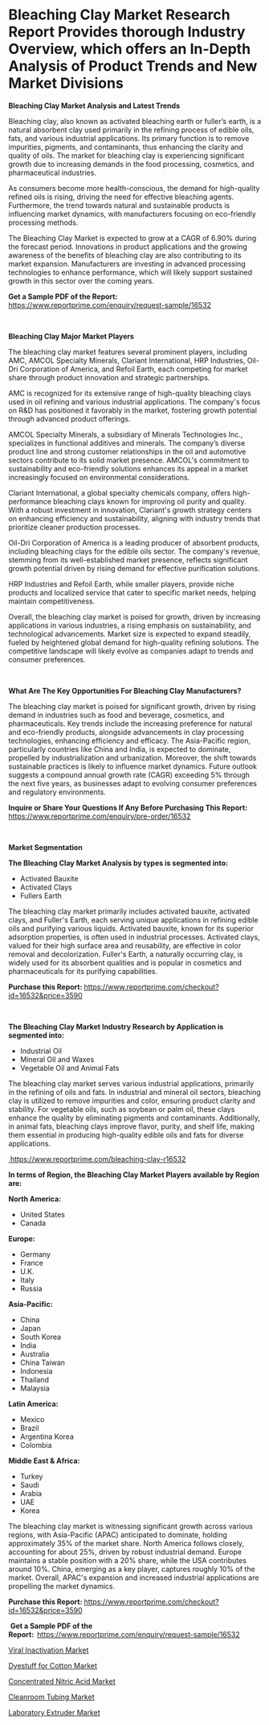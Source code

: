 <p><h1>Bleaching Clay Market Research Report Provides thorough Industry Overview, which offers an In-Depth Analysis of Product Trends and New Market Divisions</h1></p><p><strong>Bleaching Clay Market Analysis and Latest Trends</strong></p>
<p><p>Bleaching clay, also known as activated bleaching earth or fuller’s earth, is a natural absorbent clay used primarily in the refining process of edible oils, fats, and various industrial applications. Its primary function is to remove impurities, pigments, and contaminants, thus enhancing the clarity and quality of oils. The market for bleaching clay is experiencing significant growth due to increasing demands in the food processing, cosmetics, and pharmaceutical industries.</p><p>As consumers become more health-conscious, the demand for high-quality refined oils is rising, driving the need for effective bleaching agents. Furthermore, the trend towards natural and sustainable products is influencing market dynamics, with manufacturers focusing on eco-friendly processing methods. </p><p>The Bleaching Clay Market is expected to grow at a CAGR of 6.90% during the forecast period. Innovations in product applications and the growing awareness of the benefits of bleaching clay are also contributing to its market expansion. Manufacturers are investing in advanced processing technologies to enhance performance, which will likely support sustained growth in this sector over the coming years.</p></p>
<p><strong>Get a Sample PDF of the Report:&nbsp;</strong> <a href="https://www.reportprime.com/enquiry/request-sample/16532?utm_campaign=1121&utm_medium=2&utm_source=Github&utm_content=ia&utm_term=23112024&utm_id=bleaching-clay">https://www.reportprime.com/enquiry/request-sample/16532</a></p>
<p>&nbsp;</p>
<p><strong>Bleaching Clay Major Market Players</strong></p>
<p><p>The bleaching clay market features several prominent players, including AMC, AMCOL Specialty Minerals, Clariant International, HRP Industries, Oil-Dri Corporation of America, and Refoil Earth, each competing for market share through product innovation and strategic partnerships.</p><p>AMC is recognized for its extensive range of high-quality bleaching clays used in oil refining and various industrial applications. The company's focus on R&D has positioned it favorably in the market, fostering growth potential through advanced product offerings.</p><p>AMCOL Specialty Minerals, a subsidiary of Minerals Technologies Inc., specializes in functional additives and minerals. The company’s diverse product line and strong customer relationships in the oil and automotive sectors contribute to its solid market presence. AMCOL's commitment to sustainability and eco-friendly solutions enhances its appeal in a market increasingly focused on environmental considerations.</p><p>Clariant International, a global specialty chemicals company, offers high-performance bleaching clays known for improving oil purity and quality. With a robust investment in innovation, Clariant's growth strategy centers on enhancing efficiency and sustainability, aligning with industry trends that prioritize cleaner production processes.</p><p>Oil-Dri Corporation of America is a leading producer of absorbent products, including bleaching clays for the edible oils sector. The company's revenue, stemming from its well-established market presence, reflects significant growth potential driven by rising demand for effective purification solutions.</p><p>HRP Industries and Refoil Earth, while smaller players, provide niche products and localized service that cater to specific market needs, helping maintain competitiveness.</p><p>Overall, the bleaching clay market is poised for growth, driven by increasing applications in various industries, a rising emphasis on sustainability, and technological advancements. Market size is expected to expand steadily, fueled by heightened global demand for high-quality refining solutions. The competitive landscape will likely evolve as companies adapt to trends and consumer preferences.</p></p>
<p>&nbsp;</p>
<p><strong>What Are The Key Opportunities For Bleaching Clay Manufacturers?</strong></p>
<p><p>The bleaching clay market is poised for significant growth, driven by rising demand in industries such as food and beverage, cosmetics, and pharmaceuticals. Key trends include the increasing preference for natural and eco-friendly products, alongside advancements in clay processing technologies, enhancing efficiency and efficacy. The Asia-Pacific region, particularly countries like China and India, is expected to dominate, propelled by industrialization and urbanization. Moreover, the shift towards sustainable practices is likely to influence market dynamics. Future outlook suggests a compound annual growth rate (CAGR) exceeding 5% through the next five years, as businesses adapt to evolving consumer preferences and regulatory environments.</p></p>
<p><strong>Inquire or Share Your Questions If Any Before Purchasing This Report:</strong> <a href="https://www.reportprime.com/enquiry/pre-order/16532?utm_campaign=1121&utm_medium=2&utm_source=Github&utm_content=ia&utm_term=23112024&utm_id=bleaching-clay">https://www.reportprime.com/enquiry/pre-order/16532</a></p>
<p>&nbsp;</p>
<p><strong>Market Segmentation</strong></p>
<p><strong>The Bleaching Clay Market Analysis by types is segmented into:</strong></p>
<p><ul><li>Activated Bauxite</li><li>Activated Clays</li><li>Fullers Earth</li></ul></p>
<p><p>The bleaching clay market primarily includes activated bauxite, activated clays, and Fuller's Earth, each serving unique applications in refining edible oils and purifying various liquids. Activated bauxite, known for its superior adsorption properties, is often used in industrial processes. Activated clays, valued for their high surface area and reusability, are effective in color removal and decolorization. Fuller's Earth, a naturally occurring clay, is widely used for its absorbent qualities and is popular in cosmetics and pharmaceuticals for its purifying capabilities.</p></p>
<p><strong>Purchase this Report:&nbsp;</strong><a href="https://www.reportprime.com/checkout?id=16532&price=3590&utm_campaign=1121&utm_medium=2&utm_source=Github&utm_content=ia&utm_term=23112024&utm_id=bleaching-clay">https://www.reportprime.com/checkout?id=16532&price=3590</a></p>
<p>&nbsp;</p>
<p><strong>The Bleaching Clay Market Industry Research by Application is segmented into:</strong></p>
<p><ul><li>Industrial Oil</li><li>Mineral Oil and Waxes</li><li>Vegetable Oil and Animal Fats</li></ul></p>
<p><p>The bleaching clay market serves various industrial applications, primarily in the refining of oils and fats. In industrial and mineral oil sectors, bleaching clay is utilized to remove impurities and color, ensuring product clarity and stability. For vegetable oils, such as soybean or palm oil, these clays enhance the quality by eliminating pigments and contaminants. Additionally, in animal fats, bleaching clays improve flavor, purity, and shelf life, making them essential in producing high-quality edible oils and fats for diverse applications.</p></p>
<p><a href="https://www.reportprime.com/bleaching-clay-r16532?utm_campaign=1121&utm_medium=2&utm_source=Github&utm_content=ia&utm_term=23112024&utm_id=bleaching-clay">&nbsp;https://www.reportprime.com/bleaching-clay-r16532</a></p>
<p><strong>In terms of Region, the Bleaching Clay Market Players available by Region are:</strong></p>
<p>
    <p> <strong> North America: </strong>
        <ul>
            <li>United States</li>
            <li>Canada</li>
        </ul>
        </p> 
    <p> <strong> Europe: </strong>
        <ul>
            <li>Germany</li>
            <li>France</li>
            <li>U.K.</li>
            <li>Italy</li>
            <li>Russia</li>
        </ul>
        </p> 
    <p> <strong> Asia-Pacific: </strong>
        <ul>
            <li>China</li>
            <li>Japan</li>
            <li>South Korea</li>
            <li>India</li>
            <li>Australia</li>
            <li>China Taiwan</li>
            <li>Indonesia</li>
            <li>Thailand</li>
            <li>Malaysia</li>
        </ul>
        </p> 
    <p> <strong> Latin America: </strong>
        <ul>
            <li>Mexico</li>
            <li>Brazil</li>
            <li>Argentina Korea</li>
            <li>Colombia</li>
        </ul>
        </p> 
    <p> <strong> Middle East & Africa: </strong>
        <ul>
            <li>Turkey</li>
            <li>Saudi</li>
            <li>Arabia</li>
            <li>UAE</li>
            <li>Korea</li>
        </ul>
    </p>
    </p>
<p><p>The bleaching clay market is witnessing significant growth across various regions, with Asia-Pacific (APAC) anticipated to dominate, holding approximately 35% of the market share. North America follows closely, accounting for about 25%, driven by robust industrial demand. Europe maintains a stable position with a 20% share, while the USA contributes around 10%. China, emerging as a key player, captures roughly 10% of the market. Overall, APAC's expansion and increased industrial applications are propelling the market dynamics.</p></p>
<p><strong>Purchase this Report: </strong><a href="https://www.reportprime.com/checkout?id=16532&price=3590&utm_campaign=1121&utm_medium=2&utm_source=Github&utm_content=ia&utm_term=23112024&utm_id=bleaching-clay">https://www.reportprime.com/checkout?id=16532&price=3590</a></p>
<p>&nbsp;<strong>Get a Sample PDF of the Report:&nbsp;&nbsp;</strong><a href="https://www.reportprime.com/enquiry/request-sample/16532?utm_campaign=1121&utm_medium=2&utm_source=Github&utm_content=ia&utm_term=23112024&utm_id=bleaching-clay">https://www.reportprime.com/enquiry/request-sample/16532</a></p>
<p><strong></strong></p>
<p><p><a href="https://issuu.com/reportprime-2/docs/viral-inactivation-market-size-2030_a7a9486d81c29c?utm_campaign=1121&utm_medium=2&utm_source=Github&utm_content=ia&utm_term=23112024&utm_id=bleaching-clay">Viral Inactivation Market</a></p><p><a href="https://github.com/AlisaRowe24/Market-Research-Report-List-1/blob/main/dyestuff-for-cotton-market.md?utm_campaign=1121&utm_medium=2&utm_source=Github&utm_content=ia&utm_term=23112024&utm_id=bleaching-clay">Dyestuff for Cotton Market</a></p><p><a href="https://github.com/HobertDavis43/Market-Research-Report-List-1/blob/main/concentrated-nitric-acid-market.md?utm_campaign=1121&utm_medium=2&utm_source=Github&utm_content=ia&utm_term=23112024&utm_id=bleaching-clay">Concentrated Nitric Acid Market</a></p><p><a href="https://www.linkedin.com/pulse/regional-adaptations-global-cleanroom-tubing-market-trends-gck3e?utm_campaign=1121&utm_medium=2&utm_source=Github&utm_content=ia&utm_term=23112024&utm_id=bleaching-clay">Cleanroom Tubing Market</a></p><p><a href="https://www.linkedin.com/pulse/technological-insights-growth-trends-laboratory-extruder-24nte?utm_campaign=1121&utm_medium=2&utm_source=Github&utm_content=ia&utm_term=23112024&utm_id=bleaching-clay">Laboratory Extruder Market</a></p></p>